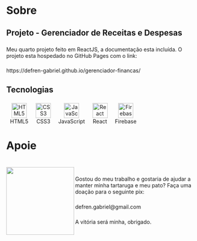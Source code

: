 <h1 align="left">Sobre</h1>

###

<h2 align="left">Projeto - Gerenciador de Receitas e Despesas</h2>

###

<p align="left">Meu quarto projeto feito em ReactJS, a documentação esta incluída. O projeto esta hospedado no GitHub Pages com o link:</p>

###

<p align="left">https://defren-gabriel.github.io/gerenciador-financas/</p>

###

<h2 align="left">Tecnologias</h2>

###

<div align="left" style="display: flex; flex-wrap: wrap; flex-direction: row; justify-content: flex-start; align-items: center;">
  <figure style="display: inline-block; text-align: center; margin: 0 10px;">
    <img src="https://cdn.jsdelivr.net/gh/devicons/devicon/icons/html5/html5-original.svg" height="40" alt="HTML5 logo" />
    <figcaption>HTML5</figcaption>
  </figure>

  <figure style="display: inline-block; text-align: center; margin: 0 10px;">
    <img src="https://cdn.jsdelivr.net/gh/devicons/devicon/icons/css3/css3-original.svg" height="40" alt="CSS3 logo" />
    <figcaption>CSS3</figcaption>
  </figure>

  <figure style="display: inline-block; text-align: center; margin: 0 10px;">
    <img src="https://cdn.jsdelivr.net/gh/devicons/devicon/icons/javascript/javascript-original.svg" height="40" alt="JavaScript logo" />
    <figcaption>JavaScript</figcaption>
  </figure>

  <figure style="display: inline-block; text-align: center; margin: 0 10px;">
    <img src="https://cdn.jsdelivr.net/gh/devicons/devicon/icons/react/react-original.svg" height="40" alt="React logo" />
    <figcaption>React</figcaption>
  </figure>

  <figure style="display: inline-block; text-align: center; margin: 0 10px;">
    <img src="https://brandeps.com/logo-download/F/Firebase-logo-vector-02.svg" height="40" alt="Firebase logo" />
    <figcaption>Firebase</figcaption>
  </figure>
</div>


###

<h1 align="left">Apoie</h1>

###

<br clear="both">

<img align="left" height="180" src="https://defren-gabriel.github.io/bookmarks/logo-pix-256x.png"  />

###

<p align="left">Gostou do meu trabalho e gostaria de ajudar a manter minha tartaruga e meu pato? Faça uma doação para o seguinte pix:</p>

###

<p align="left">defren.gabriel@gmail.com</p>

###

<p align="left">A vitória será minha, obrigado.</p>

###
